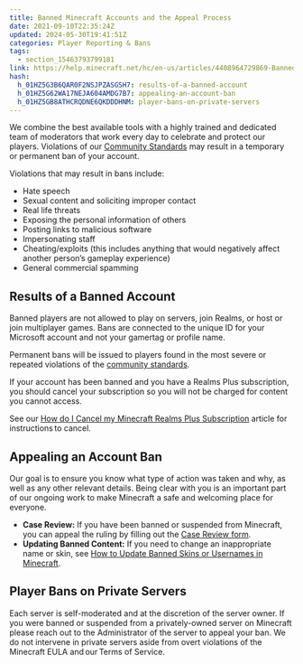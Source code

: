 ```yaml
---
title: Banned Minecraft Accounts and the Appeal Process
date: 2021-09-10T22:35:24Z
updated: 2024-05-30T19:41:51Z
categories: Player Reporting & Bans
tags:
  - section_15463793799181
link: https://help.minecraft.net/hc/en-us/articles/4408964729869-Banned-Minecraft-Accounts-and-the-Appeal-Process
hash:
  h_01HZ5G3B6QAR0F2NSJPZASGSH7: results-of-a-banned-account
  h_01HZ5G62WA17NEJA604AMDG7B7: appealing-an-account-ban
  h_01HZ5GB8ATHCRQDNE6QKDDDHNM: player-bans-on-private-servers
---
```


We combine the best available tools with a highly trained and dedicated team of moderators that work every day to celebrate and protect our players. Violations of our [Community Standards](https://www.minecraft.net/en-us/community-standards) may result in a temporary or permanent ban of your account.

Violations that may result in bans include:

- Hate speech
- Sexual content and soliciting improper contact
- Real life threats
- Exposing the personal information of others
- Posting links to malicious software
- Impersonating staff
- Cheating/exploits (this includes anything that would negatively affect another person’s gameplay experience)
- General commercial spamming

## Results of a Banned Account

Banned players are not allowed to play on servers, join Realms, or host or join multiplayer games. Bans are connected to the unique ID for your Microsoft account and not your gamertag or profile name.

Permanent bans will be issued to players found in the most severe or repeated violations of the [community standards](https://www.minecraft.net/en-us/community-standards).

If your account has been banned and you have a Realms Plus subscription, you should cancel your subscription so you will not be charged for content you cannot access.

See our [How do I Cancel my Minecraft Realms Plus Subscription](../Manage-Realms-Subscriptions/How-to-Renew-an-Expired-Minecraft-Bedrock-Edition-Realms-Subscription.md#h_01FGCVE88JFXE24WPYJJHZGQ9W) article for instructions to cancel.

## Appealing an Account Ban

Our goal is to ensure you know what type of action was taken and why, as well as any other relevant details. Being clear with you is an important part of our ongoing work to make Minecraft a safe and welcoming place for everyone.

- **Case Review:** If you have been banned or suspended from Minecraft, you can appeal the ruling by filling out the [Case Review form](https://aka.ms/Case-Review-Minecraft).
- **Updating Banned Content:** If you need to change an inappropriate name or skin, see [How to Update Banned Skins or Usernames in Minecraft](./How-to-Update-Banned-Skins-or-Usernames-in-Minecraft.md).

## Player Bans on Private Servers

Each server is self-moderated and at the discretion of the server owner. If you were banned or suspended from a privately-owned server on Minecraft please reach out to the Administrator of the server to appeal your ban. We do not intervene in private servers aside from overt violations of the Minecraft EULA and our Terms of Service.
